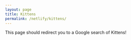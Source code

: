 ```yaml
---
layout: page
title: Kittens
permalink: /netlify/kittens/
---
```


This page should redirect you to a Google search of Kittens!
